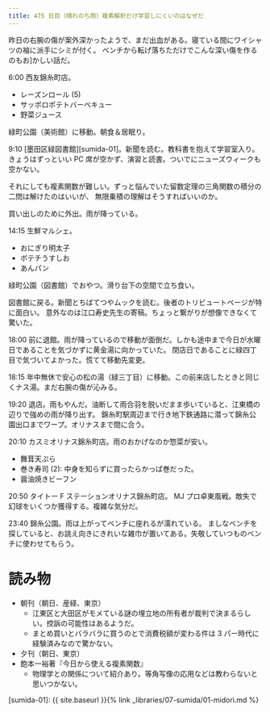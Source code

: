 ```yaml
---
title: 475 日目（晴れのち雨）複素解析だけ学習しにくいのはなぜだ
---
```


昨日の右腕の傷が案外深かったようで、まだ出血がある。寝ている間にワイシャツの袖に派手にシミが付く。
ベンチから転げ落ちただけでこんな深い傷を作るのもお]かしい話だ。

6:00 西友錦糸町店。
* レーズンロール (5)
* サッポロポテトバーベキュー
* 野菜ジュース

緑町公園（美術館）に移動。朝食＆居眠り。

9:10 [墨田区緑図書館][sumida-01]。新聞を読む。教科書を抱えて学習室入り。
きょうはずっといい PC 席が空かず、演習と読書。ついでにニューズウィークも空かない。

それにしても複素関数が難しい。ずっと悩んでいた留数定理の三角関数の積分の二問は解けたのはいいが、
無限乗積の理解はそうすればいいのか。

買い出しのために外出。雨が降っている。

14:15 生鮮マルシェ。
* おにぎり明太子
* ポテチうすしお
* あんパン

緑町公園（図書館）でおやつ。滑り台下の空間で立ち食い。

図書館に戻る。新聞とちばてつやムックを読む。後者のトリビュートページが特に面白い。
意外なのは江口寿史先生の寄稿。ちょっと繋がりが想像できなくて驚いた。

18:00 前に退館。雨が降っているので移動が面倒だ。しかも途中まで今日が水曜日であることを気づかずに黄金湯に向かっていた。
閉店日であることに緑四丁目で気づいてよかった。慌てて移動先変更。

18:15 年中無休で安心の松の湯（緑三丁目）に移動。この前来店したときと同じくナス湯。まだ右腕の傷が沁みる。

19:20 退店。雨もやんだ。油断して雨合羽を脱いだまま歩いていると、江東橋の辺りで強めの雨が降り出す。
錦糸町駅周辺まで行き地下鉄通路に潜って錦糸公園出口までワープ。オリナスまで間に合う。

20:10 カスミオリナス錦糸町店。雨のおかげなのか惣菜が安い。
* 舞茸天ぷら
* 巻き寿司 (2): 中身を知らずに買ったらかっぱ巻だった。
* 醤油焼きビーフン

20:50 タイトー F ステーションオリナス錦糸町店。
MJ プロ卓東風戦。敵失で幻球をいくつか獲得する。複雑な気分だ。

23:40 錦糸公園。雨は上がってベンチに座れるが濡れている。
ましなベンチを探していると、お誂え向きにきれいな雑巾が置いてある。失敬していつものベンチに使わせてもらう。

# 読み物

* 朝刊（朝日、産経、東京）
  * 江東区と大田区がモメている謎の埋立地の所有者が裁判で決まるらしい。控訴の可能性はあるようだ。
  * まとめ買いとバラバラに買うのとで消費税額が変わる件は 3 パー時代に経験済みなので驚かない。
* 夕刊（朝日、東京）
* 飽本一裕著『今日から使える複素関数』
  * 物理学との関係について紹介あり。等角写像の応用などは教わらないと思いつかない。

[sumida-01]: {{ site.baseurl }}{% link _libraries/07-sumida/01-midori.md %}
